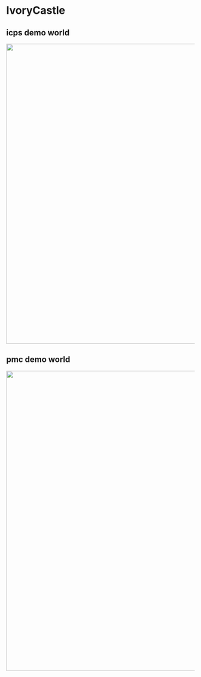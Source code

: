 # IvoryCastle
## icps demo world
<img src="https://github.com/shannon112/IvoryCastle/blob/master/icps_gazebo/result/icps_demo_world.png" width="800">

## pmc demo world
<img src="https://github.com/shannon112/IvoryCastle/blob/master/pmc_gazebo/result/pmc_demo_world.png" width="800">
